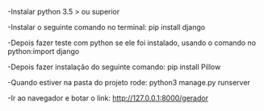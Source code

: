 -Instalar python 3.5 > ou superior

-Instalar o seguinte comando no terminal: pip install django

-Depois fazer teste com python se ele foi instalado, usando o comando no python:import django

-Depois fazer instalação do seguinte comando: pip install Pillow

-Quando estiver na pasta do projeto rode: python3 manage.py runserver

-Ir ao navegador e botar o link: http://127.0.0.1:8000/gerador

